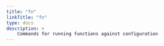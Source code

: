 ```yaml
---
title: "fn"
linkTitle: "fn"
type: docs
description: >
    Commands for running functions against configuration
---
```

